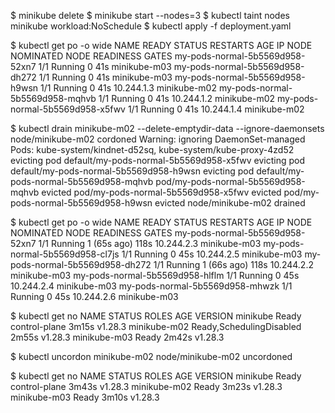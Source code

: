 $ minikube delete
$ minikube start --nodes=3
$ kubectl taint nodes minikube workload:NoSchedule
$ kubectl apply -f deployment.yaml 

$ kubectl get po -o wide
NAME                              READY   STATUS    RESTARTS   AGE   IP           NODE           NOMINATED NODE   READINESS GATES
my-pods-normal-5b5569d958-52xn7   1/1     Running   0          41s   <none>       minikube-m03   <none>           <none>
my-pods-normal-5b5569d958-dh272   1/1     Running   0          41s   <none>       minikube-m03   <none>           <none>
my-pods-normal-5b5569d958-h9wsn   1/1     Running   0          41s   10.244.1.3   minikube-m02   <none>           <none>
my-pods-normal-5b5569d958-mqhvb   1/1     Running   0          41s   10.244.1.2   minikube-m02   <none>           <none>
my-pods-normal-5b5569d958-x5fwv   1/1     Running   0          41s   10.244.1.4   minikube-m02   <none>           <none>

$ kubectl drain minikube-m02 --delete-emptydir-data --ignore-daemonsets
node/minikube-m02 cordoned
Warning: ignoring DaemonSet-managed Pods: kube-system/kindnet-d52sq, kube-system/kube-proxy-4zd52
evicting pod default/my-pods-normal-5b5569d958-x5fwv
evicting pod default/my-pods-normal-5b5569d958-h9wsn
evicting pod default/my-pods-normal-5b5569d958-mqhvb
pod/my-pods-normal-5b5569d958-mqhvb evicted
pod/my-pods-normal-5b5569d958-x5fwv evicted
pod/my-pods-normal-5b5569d958-h9wsn evicted
node/minikube-m02 drained

$ kubectl get po -o wide
NAME                              READY   STATUS    RESTARTS      AGE    IP           NODE           NOMINATED NODE   READINESS GATES
my-pods-normal-5b5569d958-52xn7   1/1     Running   1 (65s ago)   118s   10.244.2.3   minikube-m03   <none>           <none>
my-pods-normal-5b5569d958-cl7js   1/1     Running   0             45s    10.244.2.5   minikube-m03   <none>           <none>
my-pods-normal-5b5569d958-dh272   1/1     Running   1 (66s ago)   118s   10.244.2.2   minikube-m03   <none>           <none>
my-pods-normal-5b5569d958-hlflm   1/1     Running   0             45s    10.244.2.4   minikube-m03   <none>           <none>
my-pods-normal-5b5569d958-mhwzk   1/1     Running   0             45s    10.244.2.6   minikube-m03   <none>           <none>

$ kubectl get no
NAME           STATUS                     ROLES           AGE     VERSION
minikube       Ready                      control-plane   3m15s   v1.28.3
minikube-m02   Ready,SchedulingDisabled   <none>          2m55s   v1.28.3
minikube-m03   Ready                      <none>          2m42s   v1.28.3

$ kubectl uncordon minikube-m02
node/minikube-m02 uncordoned

$ kubectl get no
NAME           STATUS   ROLES           AGE     VERSION
minikube       Ready    control-plane   3m43s   v1.28.3
minikube-m02   Ready    <none>          3m23s   v1.28.3
minikube-m03   Ready    <none>          3m10s   v1.28.3


